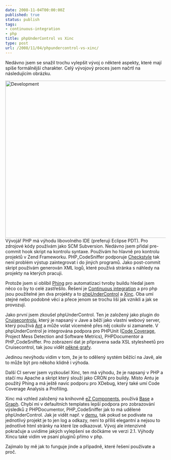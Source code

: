 ```yaml
---
date: 2008-11-04T00:00:00Z
published: true
status: publish
tags:
- continuous-integration
- php
title: phpUnderControl vs Xinc
type: post
url: /2008/11/04/phpundercontrol-vs-xinc/
---
```


<p>Nedávno jsem se snažil trochu vylepšit vývoj o některé aspekty, které mají spíše formálnější charakter. Celý vývojový proces jsem načrtl na následujícím obrázku.</p>  <p><a href="https://blog.prskavec.net/wp-content/uploads/2008/11/development.png"><font color="#ffffff"></font><img style="border-right: 0px;border-top: 0px;float: none;margin-left: auto;border-left: 0px;margin-right: auto;border-bottom: 0px" height="493" alt="Development" src="https://blog.prskavec.net/wp-content/uploads/2008/11/development-thumb.png" width="635" border="0" /></a> Vývojář PHP má výhodu libovolného IDE (preferuji Eclipse PDT). Pro zdrojové kódy používám jako SCM Subversion. Nedávno jsem přidal pre-commit hook skript na kontrolu syntaxe. Používám ho hlavně pro kontrolu projektů v Zend Frameworku. PHP_CodeSniffer podporuje <a href="https://checkstyle.sourceforge.net/">Checkstyle</a> tak není problém výstup zaintegrovat i do jiných programů. Jako post-commit skript používám generován XML logů, které používá stránka s náhledy na projekty na kterých pracuji.</p>  <p>Protože jsem si oblíbil <a href="https://blog.prskavec.net/?p=142">Phing</a> pro automatizaci tvroby buildu hledal jsem něco co by to celé zastřešilo. Řešení je <a href="https://en.wikipedia.org/wiki/Continuous_integration">Continuous integration</a> a pro php jsou použitelné jen dva projekty a to <a href="https://www.phpundercontrol.org">phpUnderControl</a> a <a href="https://code.google.com/p/xinc/">Xinc</a>. Oba umí stejné nebo podobné věci a přece jenom se trochu liší jak vznikli a jak se provozují.</p>  <p>Jako první jsem zkoušel phpUnderControl. Ten je založený jako plugin do <a href="https://cruisecontrol.sourceforge.net/">Cruisecontrolu</a>, který je napsaný v Jave a běží jako vlastní webový server, který používá <a href="https://ant.apache.org/">Ant</a> a může volat víceméně přes něj cokoliv si zamanete. V phpUnderControl je integrována podpora pro PHPUnit (<a href="https://www.phpunit.de/pocket_guide/3.2/en/code-coverage-analysis.html">Code Coverage</a>, Project Mess Detection and Software Metrics), PHPDocumentor a PHP_CodeSniffer. Pro zobrazení dat je připravena sada XSL stylesheetů pro Cruisecontrol, tak jsou vidět <a href="https://www.phpundercontrol.org/images/0.3.5-metrics.png">pěkné grafy</a>.</p>  <p>Jedinou nevýhodu vidím v tom, že je to odělený systém běžící na Javě, ale to může být pro někoho klidně i výhoda.</p>  <p>Další CI server jsem vyzkoušel Xinc, ten má výhodu, že je napsaný v PHP a stačí mu Apache a skript který slouží jako CRON pro buildy. Místo Antu je použitý Phing a má ještě navíc podporu pro XDebug, který také umí Code Coverage Analysis a Profiling.</p>  <p>Xinc má vzhled založený na knihovně <a href="https://ezcomponents.org/">eZ Components</a>, používá <a href="https://ezcomponents.org/docs/tutorials/Base">Base</a> a <a href="https://ezcomponents.org/docs/tutorials/Graph">Graph</a>. Chybí mi v defaultních templates lepší podpora pro zobrazování výsledků z PHPDocumentor, PHP_CodeSniffer jak to má udělené phpUnderControl. Jak je vidět např. v <a href="https://www.xinc.eu/#xinc">demu</a>, tak pokud se podívate na jednotlivý projekt je to jen log a odkazy, není to příliš elegantní a nejsou to jednotlivé html stránky na které lze odkazovat. Vývoj ale intenzivně pokračuje a uvidíme jakých vylepšení se dočkáme ve verzi 2.1. Výhody Xincu také vidím ve psaní pluginů přímo v php.</p>  <p>Zajímalo by mě jak to funguje jinde a případně, které řešení používate a proč.</p>

